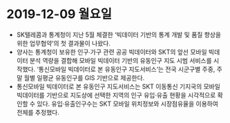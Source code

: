 # 2019-12-09 월요일

- SK텔레콤과 통계청이 지난 5월 체결한 ‘빅데이터 기반의 통계 개발 및 품질 향상을 위한 업무협약’의 첫 결과물이 나왔다.
- 양사는 통계청이 보유한 인구∙가구 관련 공공 빅데이터와 SKT의 앞선 모바일 빅데이터 분석 역량을 결합해 모바일 빅데이터 기반의 유동인구 지도 시범 서비스를 시작했다. ‘통신모바일 빅데이터로 본 유동인구 지도서비스‘는 전국 시군구별 주중, 주말 월별 일평균 유동인구를 GIS 기반으로 제공한다.
- 통신모바일 빅데이터로 본 유동인구 지도서비스는 SKT 이동통신 기지국의 모바일 빅데이터를 기반으로 지도상에 선택한 지역의 인구 유입·유출 현황을 시각적으로 확인할 수 있다. 유입·유출인구수는 SKT 모바일 위치정보와 시장점유율을 이용하여 전체를 추정했다.
